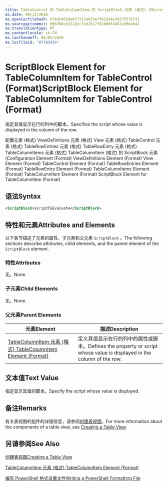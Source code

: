 ```yaml
---
title: TableControl 的 TableColumnItem 的 ScriptBlock 元素 (格式) |Microsoft Docs
ms.date: 09/13/2016
ms.openlocfilehash: 676d2462de077213a933eff632a4e3d23757b731
ms.sourcegitcommit: 0907b8c6322d2c7c61b17f8168d53452c8964b41
ms.translationtype: MT
ms.contentlocale: zh-CN
ms.lasthandoff: 08/05/2020
ms.locfileid: "87783426"
---
```

# <a name="scriptblock-element-for-tablecolumnitem-for-tablecontrol-format"></a><span data-ttu-id="c2003-102">ScriptBlock Element for TableColumnItem for TableControl (Format)</span><span class="sxs-lookup"><span data-stu-id="c2003-102">ScriptBlock Element for TableColumnItem for TableControl (Format)</span></span>

<span data-ttu-id="c2003-103">指定其值显示在行的列中的脚本。</span><span class="sxs-lookup"><span data-stu-id="c2003-103">Specifies the script whose value is displayed in the column of the row.</span></span>

<span data-ttu-id="c2003-104">配置元素 (格式) ViewDefinitions 元素 (格式) View 元素 (格式) TableControl 元素 (格式) TableRowEntries 元素 (格式) TableRowEntry 元素 (格式) TableColumnItems 元素 (格式) TableColumnItem (格式) 的 ScriptBlock 元素 (</span><span class="sxs-lookup"><span data-stu-id="c2003-104">Configuration Element (Format) ViewDefinitions Element (Format) View Element (Format) TableControl Element (Format) TableRowEntries Element (Format) TableRowEntry Element (Format) TableColumnItems Element (Format) TableColumnItem Element (Format) ScriptBlock Element for TableColumnItem (Format)</span></span>

## <a name="syntax"></a><span data-ttu-id="c2003-105">语法</span><span class="sxs-lookup"><span data-stu-id="c2003-105">Syntax</span></span>

```xml
<ScriptBlock>ScriptToEvaluate</ScriptBlock>
```

## <a name="attributes-and-elements"></a><span data-ttu-id="c2003-106">特性和元素</span><span class="sxs-lookup"><span data-stu-id="c2003-106">Attributes and Elements</span></span>

<span data-ttu-id="c2003-107">以下各节描述了元素的属性、子元素和父元素 `ScriptBlock` 。</span><span class="sxs-lookup"><span data-stu-id="c2003-107">The following sections describe attributes, child elements, and the parent element of the `ScriptBlock` element.</span></span>

### <a name="attributes"></a><span data-ttu-id="c2003-108">特性</span><span class="sxs-lookup"><span data-stu-id="c2003-108">Attributes</span></span>

<span data-ttu-id="c2003-109">无。</span><span class="sxs-lookup"><span data-stu-id="c2003-109">None.</span></span>

### <a name="child-elements"></a><span data-ttu-id="c2003-110">子元素</span><span class="sxs-lookup"><span data-stu-id="c2003-110">Child Elements</span></span>

<span data-ttu-id="c2003-111">无。</span><span class="sxs-lookup"><span data-stu-id="c2003-111">None.</span></span>

### <a name="parent-elements"></a><span data-ttu-id="c2003-112">父元素</span><span class="sxs-lookup"><span data-stu-id="c2003-112">Parent Elements</span></span>

|<span data-ttu-id="c2003-113">元素</span><span class="sxs-lookup"><span data-stu-id="c2003-113">Element</span></span>|<span data-ttu-id="c2003-114">描述</span><span class="sxs-lookup"><span data-stu-id="c2003-114">Description</span></span>|
|-------------|-----------------|
|[<span data-ttu-id="c2003-115">TableColumnItem 元素 (格式) </span><span class="sxs-lookup"><span data-stu-id="c2003-115">TableColumnItem Element (Format)</span></span>](./tablecolumnitem-element-for-tablecolumnitems-for-tablecontrol-format.md)|<span data-ttu-id="c2003-116">定义其值显示在行的列中的属性或脚本。</span><span class="sxs-lookup"><span data-stu-id="c2003-116">Defines the property or script whose value is displayed in the column of the row.</span></span>|

## <a name="text-value"></a><span data-ttu-id="c2003-117">文本值</span><span class="sxs-lookup"><span data-stu-id="c2003-117">Text Value</span></span>

<span data-ttu-id="c2003-118">指定显示其值的脚本。</span><span class="sxs-lookup"><span data-stu-id="c2003-118">Specify the script whose value is displayed.</span></span>

## <a name="remarks"></a><span data-ttu-id="c2003-119">备注</span><span class="sxs-lookup"><span data-stu-id="c2003-119">Remarks</span></span>

<span data-ttu-id="c2003-120">有关表视图的组件的详细信息，请参阅[创建表视图](./creating-a-table-view.md)。</span><span class="sxs-lookup"><span data-stu-id="c2003-120">For more information about the components of a table view, see [Creating a Table View](./creating-a-table-view.md).</span></span>

## <a name="see-also"></a><span data-ttu-id="c2003-121">另请参阅</span><span class="sxs-lookup"><span data-stu-id="c2003-121">See Also</span></span>

[<span data-ttu-id="c2003-122">创建表视图</span><span class="sxs-lookup"><span data-stu-id="c2003-122">Creating a Table View</span></span>](./creating-a-table-view.md)

[<span data-ttu-id="c2003-123">TableColumnItem 元素 (格式) </span><span class="sxs-lookup"><span data-stu-id="c2003-123">TableColumnItem Element (Format)</span></span>](./tablecolumnitem-element-for-tablecolumnitems-for-tablecontrol-format.md)

[<span data-ttu-id="c2003-124">编写 PowerShell 格式设置文件</span><span class="sxs-lookup"><span data-stu-id="c2003-124">Writing a PowerShell Formatting File</span></span>](./writing-a-powershell-formatting-file.md)
